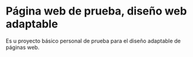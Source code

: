 # Página web de prueba, diseño web adaptable

Es u proyecto básico personal de prueba para el diseño adaptable de páginas web. 
